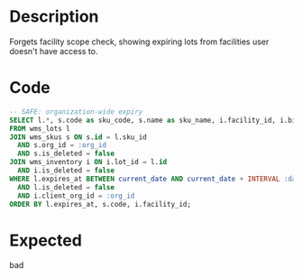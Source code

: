 # Description

Forgets facility scope check, showing expiring lots from facilities user doesn't have access to.

# Code

```sql
-- SAFE: organization-wide expiry
SELECT l.*, s.code as sku_code, s.name as sku_name, i.facility_id, i.bin, i.qty_on_hand
FROM wms_lots l
JOIN wms_skus s ON s.id = l.sku_id 
  AND s.org_id = :org_id 
  AND s.is_deleted = false
JOIN wms_inventory i ON i.lot_id = l.id 
  AND i.is_deleted = false
WHERE l.expires_at BETWEEN current_date AND current_date + INTERVAL :days_ahead || ' days'
  AND l.is_deleted = false
  AND i.client_org_id = :org_id
ORDER BY l.expires_at, s.code, i.facility_id;
```

# Expected

bad